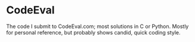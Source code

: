 # CodeEval
The code I submit to CodeEval.com; most solutions in C or Python.
Mostly for personal reference, but probably shows candid, quick coding style.
